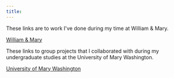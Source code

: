 ```yaml
---
title:
---
```


These links are to work I've done during my time at William & Mary.

[William & Mary](/William_Mary/index.md)

These links to group projects that I collaborated with during my undergraduate studies at the University of Mary Washington.

[University of Mary Washington](/UMW/index.md)
